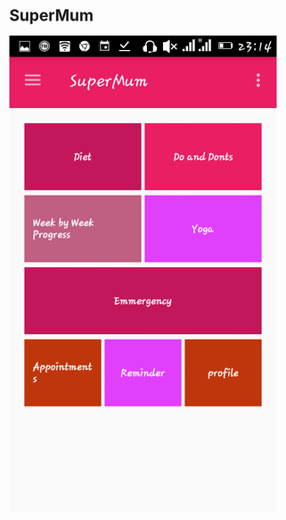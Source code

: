 # SuperMum
![alt tag](https://github.com/mulwa/SuperMum/blob/master/ScreenShots/mainpage.png "Description goes here")
